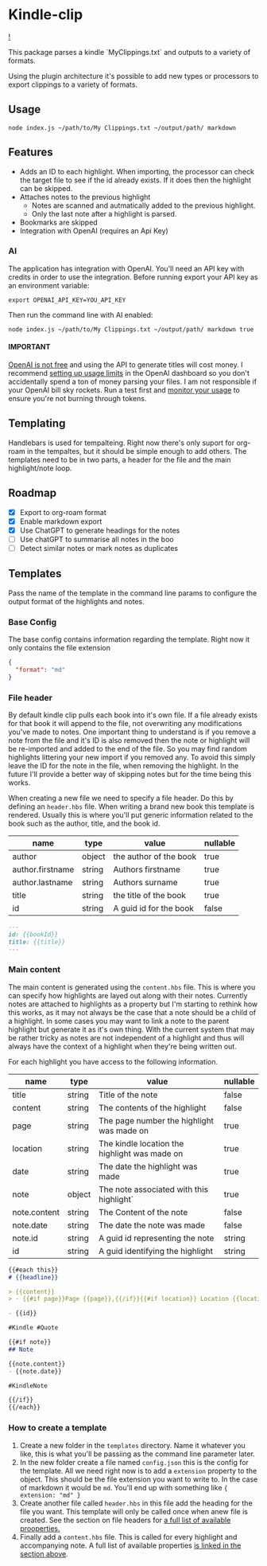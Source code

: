 # Kindle-clip

[!](./assets/ai_demo.gif)

This package parses a kindle \`MyClippings.txt\` and outputs to a variety of formats.

Using the plugin architecture it's possible to add new types or processors to export clippings to a variety of formats.


## Usage 

```shell
node index.js ~/path/to/My Clippings.txt ~/output/path/ markdown
```

## Features 

-   Adds an ID to each highlight. When importing, the processor can check the target file to see if the id already exists. If it does then the highlight can be skipped.
-   Attaches notes to the previous highlight
    -   Notes are scanned and autmatically added to the previous highlight.
    -   Only the last note after a highlight is parsed.
-   Bookmarks are skipped
-   Integration with OpenAI (requires an Api Key)


### AI 

The application has integration with OpenAI. You'll need an API key with credits in order to use the integration. Before running export your API key as an environment variable:

```shell
export OPENAI_API_KEY=YOU_API_KEY
```

Then run the command line with AI enabled:

```shell
node index.js ~/path/to/My Clippings.txt ~/output/path/ markdown true
```

#### IMPORTANT

[OpenAI is not free](https://openai.com/pricing) and using the API to generate titles will cost money. I recommend [setting up usage limits](https://platform.openai.com/docs/guides/production-best-practices/managing-billing-limits) in the OpenAI dashboard so you don't accidentally spend a ton of money parsing your files. I am not responsible if your OpenAI bill sky rockets. Run a test first and [monitor your usage](https://platform.openai.com/account/usage) to ensure you're not burning through tokens.

## Templating 

Handlebars is used for tempalteing. Right now there's only suport for org-roam in the tempaltes, but it should be simple enough to add others. The templates need to be in two parts, a header for the file and the main highlight/note loop.


## Roadmap 

-   [X] Export to org-roam format
-   [X] Enable markdown export
-   [X] Use ChatGPT to generate headings for the notes
-   [ ] Use chatGPT to summarise all notes in the boo
-   [ ] Detect similar notes or mark notes as duplicates

## Templates 

Pass the name of the template in the command line params to configure the output format of the highlights and notes.

### Base Config 

The base config contains information regarding the template. Right now it only contains the file extension

```json
{
  "format": "md"
}
```


### File header

By default kindle clip pulls each book into it's own file. If a file already exists for that book it will append to the file, not overwriting any modifications you've made to notes. One important thing to understand is if you remove a note from the file and it's ID is also removed then the note or highlight will be re-imported and added to the end of the file. So you may find random highlights littering your new import if you removed any. To avoid this simply leave the ID for the note in the file, when removing the highlight. In the future I'll provide a better way of skipping notes but for the time being this works.

When creating a new file we need to specify a file header. Do this by defining an `header.hbs` file. When writing a brand new book this template is rendered. Usually this is where you'll put generic information related to the book such as the author, title, and the book id.

| name             | type   | value                  | nullable |
|------------------|--------|------------------------|----------|
| author           | object | the author of the book | true     |
| author.firstname | string | Authors firstname      | true     |
| author.lastname  | string | Authors surname        | true     |
| title            | string | the title of the book  | true     |
| id               | string | A guid id for the book | false    |

```md
---
id: {{bookId}}
title: {{title}}
---
```


### Main content 

The main content is generated using the `content.hbs` file. This is where you can specify how highlights are layed out along with their notes. Currently notes are attached to highlights as a property but I'm starting to rethink how this works, as it may not always be the case that a note should be a child of a highlight. In some cases you may want to link a note to the parent highlight but generate it as it's own thing. With the current system that may be rather tricky as notes are not independent of a highlight and thus will always have the context of a highlight when they're being written out.

For each highlight you have access to the following information.

| name         | type   | value                                         | nullable |
|--------------|--------|-----------------------------------------------|----------|
| title        | string | Title of the note                             | false    |
| content      | string | The contents of the highlight                 | false    |
| page         | string | The page number the highlight was made on     | true     |
| location     | string | The kindle location the highlight was made on | true     |
| date         | string | The date the highlight was made               | true     |
| note         | object | The note associated with this highlight\`     | true     |
| note.content | string | The Content of the note                       | false    |
| note.date    | string | The date the note was made                    | false    |
| note.id      | string | A guid id representing the note               | string   |
| id           | string | A guid identifying the highlight              | string   |

```md
{{#each this}}
# {{headline}}

> {{content}}
> - {{#if page}}Page {{page}},{{/if}}{{#if location}} Location {{location}},{{/if}} {{#if date}}Date {{date}}{{/if}}

- {{id}}

#Kindle #Quote

{{#if note}}
## Note

{{note.content}}
- {{note.date}}

#KindleNote

{{/if}}
{{/each}}
```


### How to create a template 

1.  Create a new folder in the `templates` directory. Name it whatever you like, this is what you'll be passiing as the command line parameter later.
2.  In the new folder create a file named `config.json` this is the config for the template. All we need right now is to add a `extension` property to the object. This should be the file extension you want to write to. In the case of markdown it would be `md`. You'll end up with something like `{ extension: "md" }`
3.  Create another file called `header.hbs` in this file add the heading for the file you want. This template will only be called once when anew file is created. See the section on file headers for [a full list of available prooperties.](#file-header)
4.  Finally add a `content.hbs` file. This is called for every highlight and accompanying note. A full list of available properties [is linked in the section above](#main-content).
